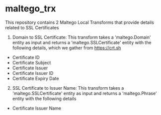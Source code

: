 # maltego_trx

This repository contains 2 Maltego Local Transforms that provide details related to SSL Certificates

1. Domain to SSL Certificate: This transform takes a 'maltego.Domain' entity as input and returns a 'maltego.SSLCertificate' entity with the following details, which we gather from https://crt.sh

* Certificate ID
* Certificate Subject
* Certificate Issuer
* Certificate Issuer ID
* Certificate Expiry Date

2. SSL Certificate to Issuer Name: This transform takes a 'maltego.SSLCertificate' entity as input and returns a 'maltego.Phrase' entity with the following details

* Certificate Issuer Name
